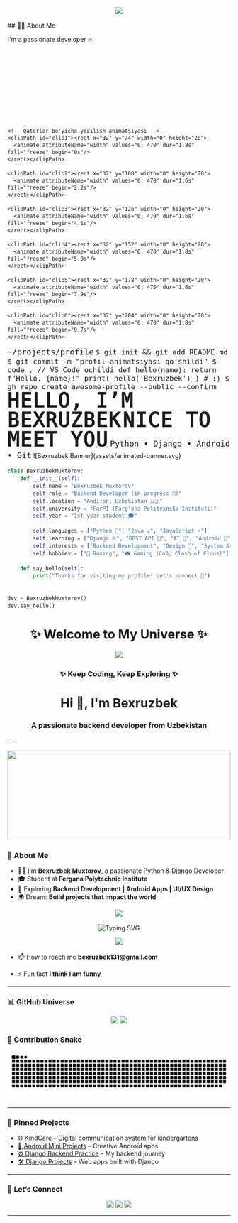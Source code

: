 <p align="center">
  <img src="https://svg-banners.vercel.app/api?type=origin&text1=Bexruzbek&text2=Muxtorov%20🔥&width=800&height=200" />
</p>
## 👨‍💻 About Me

I'm a passionate developer 🔥
<?xml version="1.0" encoding="UTF-8"?>
<svg width="900" height="280" viewBox="0 0 900 280" xmlns="http://www.w3.org/2000/svg">
  <defs>
    <style>
      @font-face { font-family: ui-mono; src: local("SFMono-Regular"), local("Consolas"), local("Menlo"), local("DejaVu Sans Mono"); }
      .bg { fill:#0d1117; }
      .term { fill:#161b22; stroke:#30363d; stroke-width:2; }
      .title{ font: 700 44px/1 ui-mono, monospace; letter-spacing:2px; fill:#e6edf3; }
      .sub  { font: 400 18px/1.4 ui-mono, monospace; fill:#8b949e; }
      .code { font: 16px ui-mono, monospace; fill:#c9d1d9; }
      .a1 { fill:#a5d6ff; } .a2 { fill:#7ee787; } .a3 { fill:#ff7b72; } .a4 { fill:#d2a8ff; }
    </style>

    <!-- Qatorlar bo'yicha yozilish animatsiyasi -->
    <clipPath id="clip1"><rect x="32" y="74" width="0" height="20">
      <animate attributeName="width" values="0; 470" dur="1.8s" fill="freeze" begin="0s"/>
    </rect></clipPath>

    <clipPath id="clip2"><rect x="32" y="100" width="0" height="20">
      <animate attributeName="width" values="0; 470" dur="1.6s" fill="freeze" begin="2.2s"/>
    </rect></clipPath>

    <clipPath id="clip3"><rect x="32" y="126" width="0" height="20">
      <animate attributeName="width" values="0; 470" dur="1.6s" fill="freeze" begin="4.1s"/>
    </rect></clipPath>

    <clipPath id="clip4"><rect x="32" y="152" width="0" height="20">
      <animate attributeName="width" values="0; 470" dur="1.8s" fill="freeze" begin="5.9s"/>
    </rect></clipPath>

    <clipPath id="clip5"><rect x="32" y="178" width="0" height="20">
      <animate attributeName="width" values="0; 470" dur="1.6s" fill="freeze" begin="7.9s"/>
    </rect></clipPath>

    <clipPath id="clip6"><rect x="32" y="204" width="0" height="20">
      <animate attributeName="width" values="0; 470" dur="1.8s" fill="freeze" begin="9.7s"/>
    </rect></clipPath>
  </defs>

  <!-- Fon -->
  <rect class="bg" x="0" y="0" width="900" height="280"/>

  <!-- Chap terminal -->
  <rect class="term" x="20" y="20" width="520" height="240" rx="14"/>
  <circle cx="44" cy="36" r="5" fill="#ff605c"/>
  <circle cx="60" cy="36" r="5" fill="#ffbd44"/>
  <circle cx="76" cy="36" r="5" fill="#00ca4e"/>
  <text x="32" y="60" class="sub">~/projects/profile</text>

  <!-- Kod qatorlari -->
  <g class="code">
    <g clip-path="url(#clip1)">
      <text x="32" y="90"><tspan class="a1">$</tspan> git init && git add <tspan class="a4">README.md</tspan></text>
    </g>
    <g clip-path="url(#clip2)">
      <text x="32" y="116"><tspan class="a1">$</tspan> git commit -m <tspan class="a3">"profil animatsiyasi qo'shildi"</tspan></text>
    </g>
    <g clip-path="url(#clip3)">
      <text x="32" y="142"><tspan class="a1">$</tspan> code .  <tspan class="a2">// VS Code ochildi</tspan></text>
    </g>
    <g clip-path="url(#clip4)">
      <text x="32" y="168"><tspan class="a2">def</tspan> hello(name): <tspan class="a4">return</tspan> f"Hello, {name}!"</text>
    </g>
    <g clip-path="url(#clip5)">
      <text x="32" y="194">print( hello(<tspan class="a3">'Bexruzbek'</tspan>) )  <tspan class="a2"># :)</tspan></text>
    </g>
    <g clip-path="url(#clip6)">
      <text x="32" y="220"><tspan class="a1">$</tspan> gh repo create <tspan class="a4">awesome-profile</tspan> --public --confirm</text>
    </g>
  </g>

  <!-- Kursor miltillashi -->
  <rect x="510" y="209" width="12" height="20" fill="#c9d1d9" opacity="0">
    <animate attributeName="opacity" values="0;1;0" dur="1s" repeatCount="indefinite" begin="11.4s"/>
  </rect>

  <!-- O'ngdagi sarlavha -->
  <g transform="translate(560,48)">
    <text class="title">HELLO, I’M</text>
    <text class="title" y="56">BEXRUZBEK</text>
    <text class="title" y="112">NICE TO MEET YOU</text>
    <text class="sub"  y="148">Python • Django • Android • Git</text>
  </g>

  <!-- Loop -->
  <rect x="0" y="0" width="1" height="1" fill="transparent">
    <animate attributeName="visibility" values="hidden;hidden;visible" dur="14s" repeatCount="indefinite"/>
  </rect>
</svg>
![Bexruzbek Banner](assets/animated-banner.svg)


```python
class BexruzbekMuxtorov:
    def __init__(self):
        self.name = "Bexruzbek Muxtorov"
        self.role = "Backend Developer (in progress 🚀)"
        self.location = "Andijon, Uzbekistan 🇺🇿"
        self.university = "FarPI (Farg'ona Politexnika Instituti)"
        self.year = "1st year student 🎓"

        self.languages = ["Python 🐍", "Java ☕", "JavaScript ⚡"]
        self.learning = ["Django 🌐", "REST API 🔗", "AI 🤖", "Android 📱"]
        self.interests = ["Backend Development", "Design 🎨", "System Architecture"]
        self.hobbies = ["🥊 Boxing", "🎮 Gaming (CoD, Clash of Clans)"]

    def say_hello(self):
        print("Thanks for visiting my profile! Let's connect 🤝")


dev = BexruzbekMuxtorov()
dev.say_hello()
```

<h1 align="center">✨ Welcome to My Universe ✨</h1>
<p align="center">
  <img src="https://media.giphy.com/media/hvRJCLFzcasrR4ia7z/giphy.gif" width="80px">
</p>
<h3 align="center">✨ Keep Coding, Keep Exploring ✨</h3>

<h1 align="center">Hi 👋, I'm Bexruzbek</h1>
<h3 align="center">A passionate backend developer from Uzbekistan</h3>
---

<p align="center">
  <img src="https://i.gifer.com/origin/6e/6e53b4c81da15e5d85f1e4b74d0e8d57.gif" width="100%" height="200">
</p>



### 🌌 About Me
- 👨‍💻 I’m **Bexruzbek Muxtorov**, a passionate Python & Django Developer  
- 🎓 Student at **Fergana Polytechnic Institute**  
- 🚀 Exploring **Backend Development | Android Apps | UI/UX Design**  
- 🌍 Dream: **Build projects that impact the world** 


<p align="center">
  <img src="https://capsule-render.vercel.app/api?type=shark&color=0:11998e,100:38ef7d&height=250&section=header&text=Bexruzbek%20Muxtorov&fontSize=50&fontColor=ffffff&animation=twinkling&fontAlignY=35" />
</p>


<p align="center">
  <img src="https://readme-typing-svg.herokuapp.com?font=Fira+Code&weight=600&size=24&duration=4000&pause=1000&color=39FF14&center=true&vCenter=true&width=600&lines=💻+Backend+Developer;🔐+Cybersecurity+Explorer;🚀+AI+and+Django+Learner;🌍+Open+Source+Contributor" alt="Typing SVG" />
</p>


<p align="center">
  <img src="https://capsule-render.vercel.app/api?type=waving&color=0:38ef7d,100:11998e&height=100&section=footer" />
</p>
 


- 📫 How to reach me **bexruzbek131@gmail.com**

- ⚡ Fun fact **I think I am funny**



---

### 📊 GitHub Universe
<p align="center">
  <img src="https://github-readme-stats.vercel.app/api?username=BexruzbekMuxtorov&show_icons=true&theme=radical" height="180px"/>
  <img src="https://github-readme-streak-stats.herokuapp.com/?user=BexruzbekMuxtorov&theme=radical" height="180px"/>
</p>





### 🐍 Contribution Snake
<p align="center">
  <img src="https://github.com/Platane/snk/raw/output/github-contribution-grid-snake.svg" alt="snake" />
</p>

---

### 🚀 Pinned Projects
- [🌐 KindCare](https://github.com/BexruzbekMuxtorov/KindCare) – Digital communication system for kindergartens  
- [📱 Android Mini Projects](#) – Creative Android apps  
- [⚙️ Django Backend Practice](#) – My backend journey  
- [🛠️ Django Projects](#) – Web apps built with Django 
---

### 🌠 Let’s Connect
<p align="center">
  <a href="https://t.me/@Bexruzbek_1106"><img src="https://img.shields.io/badge/Telegram-26A5E4?style=for-the-badge&logo=telegram&logoColor=white"/></a>
  <a href="mailto:bexruzbek131email@gmail.com"><img src="https://img.shields.io/badge/Gmail-D14836?style=for-the-badge&logo=gmail&logoColor=white"/></a>
  <a href="https://linkedin.com/in/your-linkedin"><img src="https://img.shields.io/badge/LinkedIn-0A66C2?style=for-the-badge&logo=linkedin&logoColor=white"/></a>
</p>

---

